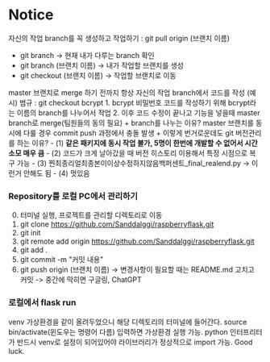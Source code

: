 # Notice
자신의 작업 branch를 꼭 생성하고 작업하기 : git pull origin (브랜치 이름)
- git branch -> 현재 내가 다루는 branch 확인
- git branch (브랜치 이름) -> 내가 작업할 브랜치를 생성
- git checkout (브랜치 이름) -> 작업할 브랜치로 이동

master 브랜치로 merge 하기 전까지 항상 자신의 작업 branch에서 코드를 작성
(예시) 범규 : git checkout bcrypt
    1. bcrypt 비밀번호 코드를 작성하기 위해 bcrypt라는 이름의 branch를 나누어서 작업
    2. 이후 코드 수정이 끝나고 기능을 넣을때 master branch로 merge(팀원들의 동의 필요)
    + branch를 나누는 이유? master 브랜치를 동시에 다룰 경우 commit push 과정에서 충돌 발생
    + 이렇게 번거로운데도 git 버전관리를 하는 이유?
        - (1) **같은 패키지에 동시 작업 불가, 5명이 한번에 개발할 수 없어서 시간 소모 매우 큼**
        - (2) 코드가 크게 날아갔을 때 버전 히스토리 이용해서 특정 시점으로 복구 가능
        - (3) 찐최종리얼최종본이이상수정하지않음백퍼센트_final_realend.py -> 이런거 안해도 됨
        - (4) 멋있음


### Repository를 로컬 PC에서 관리하기
0. 터미널 실행, 프로젝트를 관리할 디렉토리로 이동
1. git clone https://github.com/Sanddalggi/raspberryflask.git
2. git init
3. git remote add origin https://github.com/Sanddalggi/raspberryflask.git
4. git add .
5. git commit -m "커밋 내용"
6. git push origin (브랜치 이름)
-> 변경사항이 필요할 때는 README.md 고치고 커밋
-> 중간에 막히면 구글링, ChatGPT


### 로컬에서 flask run
venv 가상환경을 같이 올려두었으니 해당 디렉토리의 터미널에 들어간다.
source bin/activate(윈도우는 명령어 다름) 입력하면 가상환경 실행 가능.
python 인터프리터가 반드시 venv로 설정이 되어있어야 라이브러리가 정상적으로 import 가능.
Good luck.
